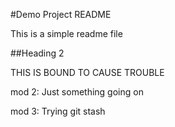 #Demo Project README

This is a simple readme file

##Heading 2

THIS IS BOUND TO CAUSE TROUBLE

mod 2: Just something going on

mod 3: Trying git stash
